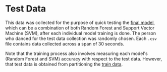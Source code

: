 # Test Data

This data was collected for the purpose of quick testing the 
[final model](https://github.com/CT15/dance-moves-prediction/blob/master/test_model/__init__.py), which
can be a combination of both Random Forest and Support Vector Machine (SVM), after each individual model training 
is done. The person who danced for the test data collection was randomly chosen. Each `.csv` file contains data collected
across a span of 30 seconds.

Note that the training process also involves measuring each model's (Random Forest and SVM) accuracy with respect 
to the test data. However, that test data is obtained from partitioning the 
[train data](https://github.com/CT15/dance-moves-prediction/tree/master/train_data).
